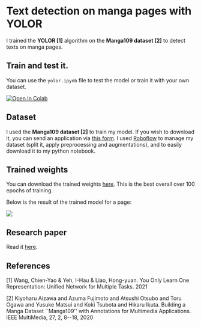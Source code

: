 # Text detection on manga pages with YOLOR

I trained the **YOLOR [1]** algorithm on the **Manga109 dataset [2]** to detect texts on manga pages.

## Train and test it.
You can use the ``yolor.ipynb`` file to test the model or train it with your own dataset.

[![Open In Colab](https://colab.research.google.com/assets/colab-badge.svg)](https://colab.research.google.com/github/SimonCaignart/yolor-manga-text-detection/blob/main/yolor.ipynb)

## Dataset
I used the **Manga109 dataset [2]** to train my model. If you wish to download it, you can send an application via [this form]( https://docs.google.com/forms/d/e/1FAIpQLSefUGHUlkDfYlnOKLZlBqRtqlhmZWmhL1_NBfZ24zHOeCoguA/viewform). I used [Roboflow](https://roboflow.com/) to manage my dataset (split it, apply preprocessing and augmentations), and to easily download it to my python notebook.

## Trained weights
You can download the trained weights [here](https://drive.google.com/file/d/1yEN1xPaFNhnbzyUqomABDlm3c50lXv3W/view?usp=sharing). This is the best overall over 100 epochs of training.

Below is the result of the trained model for a page:

![](https://github.com/simon-caignart/yolor-manga-text-detection/assets/44498056/fde66d40-6977-4991-9c76-e4bf2383947c)

## Research paper

Read it [here](https://github.com/simon-caignart/yolor-manga-text-detection/blob/main/First_step_for_automatic_manga_translation.pdf).

## References

<a id="1">[1]</a> 
Wang, Chien-Yao & Yeh, I-Hau & Liao, Hong-yuan. 
You Only Learn One Representation: Unified Network for Multiple Tasks.
2021

<a id="2">[2]</a> 
Kiyoharu Aizawa and Azuma Fujimoto and Atsushi Otsubo and Toru Ogawa and Yusuke Matsui and Koki Tsubota and Hikaru Ikuta. 
Building a Manga Dataset ``Manga109'' with Annotations for Multimedia Applications.
IEEE MultiMedia, 27, 2, 8--18, 2020


